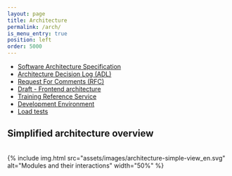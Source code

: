 ```yaml
---
layout: page
title: Architecture
permalink: /arch/
is_menu_entry: true
position: left
order: 5000
---
```

- [Software Architecture Specification](../arch-soft-specif-index/)
- [Architecture Decision Log (ADL)](../adl/)
- [Request For Comments (RFC)](../rfc/)
- [Draft - Frontend architecture](../arch-front/)
- [Training Reference Service](../arch-ref-formation/)
- [Development Environment](../srv-dev/)
- [Load tests](../load-tests/)

## Simplified architecture overview
<br>
{% include img.html
        src="assets/images/architecture-simple-view_en.svg"
        alt="Modules and their interactions"
        width="50%"
%}
<br/>


<!-- -
Moved to Draft 
[Architecture - Main modules](../arch-main-modules/) 
 [Architecture - Components](../arch-components/) 
 -->
